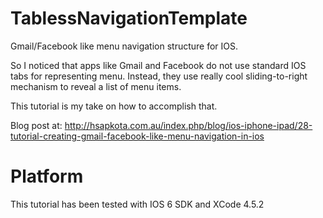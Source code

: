 TablessNavigationTemplate
=========================
Gmail/Facebook like menu navigation structure for IOS. 

So I noticed that apps like Gmail and Facebook do not use standard IOS tabs for representing menu. Instead, they use really cool sliding-to-right mechanism to reveal a list of menu items.

This tutorial is my take on how to accomplish that.

Blog post at: http://hsapkota.com.au/index.php/blog/ios-iphone-ipad/28-tutorial-creating-gmail-facebook-like-menu-navigation-in-ios

Platform
=========================
This tutorial has been tested with IOS 6 SDK and XCode 4.5.2
